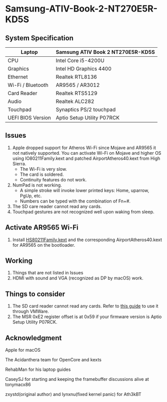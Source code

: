# Samsung-ATIV-Book-2-NT270E5R-KD5S

## System Specification
| Laptop | Samsung ATIV Book 2 NT270E5R-KD5S |
| - | - |
| CPU | Intel Core i5-4200U |
| Graphics | Intel HD Graphics 4400 |
| Ethernet | Realtek RTL8136 |
| Wi-Fi / Bluetooth | AR9565 / AR3012 |
| Card Reader | Realtek RTS5129 |
| Audio | Realtek ALC282 |
| Touchpad | Synaptics PS/2 touchpad |
| UEFI BIOS Version | Aptio Setup Utility P07RCK |

## Issues
1. Apple dropped support for Atheros Wi-Fi since Mojave and AR9565 it not natively supported. You can activate Wi-Fi on Mojave and higher OS using IO80211Family.kext and patched AirportAtheros40.kext from High Sierra.
    - The Wi-Fi is very slow.
    - The card is soldered.
    - Continuity features do not work.
2. NumPad is not working.
    - A simple stroke will invoke lower printed keys: Home, uparrow, PgUp, etc.
    - Numbers can be typed with the combination of Fn+#.
3. The SD care reader cannot read any cards.
4. Touchpad gestures are not recognized well upon waking from sleep.

## Activate AR9565 Wi-Fi
1. Install [HS80211Family.kext](https://www.insanelymac.com/forum/files/file/1008-io80211family-modif/) and the corresponding AirportAtheros40.kext for AR9565 on the bootloader.

## Working
1. Things that are not listed in Issues
2. HDMI with sound and VGA (recognized as DP by macOS) work.

## Things to consider
1. The SD card reader cannot read any cards. Refer to [this guide](https://github.com/ManuGithubSteam/XiaoMi-Pro-2018-HackintoshOC/wiki/2.0-Setup-SD-Card-Reader) to use it through VMWare.
2. The MSR 0xE2 register offset is at 0x59 if your firmware version is Aptio Setup Utility P07RCK.

## Acknowledgment
Apple for macOS

The Acidanthera team for OpenCore and kexts

RehabMan for his laptop guides

CaseySJ for starting and keeping the framebuffer discussions alive at tonymacx86

zxystd(original author) and lynxnu(fixed kernel panic) for Ath3kBT
